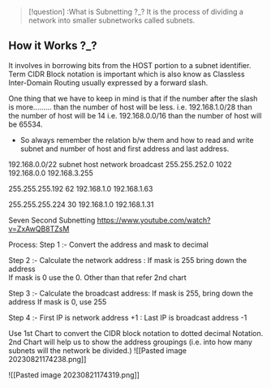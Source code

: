 >[!question] :What is Subnetting ?_?
It is the process of dividing a network into smaller subnetworks called subnets.


<h2>How it Works ?_? </h2>
It involves in borrowing bits from the HOST portion to a subnet identifier.
Term CIDR Block notation is important which is also know as Classless Inter-Domain Routing usually expressed by a forward slash.


One thing that we have to keep in mind is  that if the number after the slash is more.........
than the number of host will be less.
i.e. 192.168.1.0/28 than the number of host will be 14
i.e. 192.168.0.0/16 than the number of host will be 65534.

- So always remember the relation b/w them and how to read and write subnet and number of host and first address and last address.


192.168.0.0/22
subnet                    host            network		       broadcast
255.255.252.0	      1022          192.168.0.0       192.168.3.255

255.255.255.192       62           192.168.1.0        192.168.1.63

255.255.255.224      30	        192.168.1.0	      192.168.1.31
 
Seven Second Subnetting  https://www.youtube.com/watch?v=ZxAwQB8TZsM

Process:
Step 1 :- Convert the address and mask to decimal 

Step 2 :- Calculate the network address : 
              If mask is 255 bring down the address  
              If mask is 0 use the 0.
              Other than that refer 2nd chart

Step 3 :- Calculate the broadcast address: 
              If mask is 255, bring down the address 
              If mask is 0, use 255

Step 4 :- First IP is network address +1 : Last IP is broadcast address -1

Use 1st Chart to convert the CIDR block notation to dotted decimal Notation.
2nd Chart will help us to show the address groupings (i.e. into how many subnets will the network be divided.)
![[Pasted image 20230821174238.png]]

![[Pasted image 20230821174319.png]]

